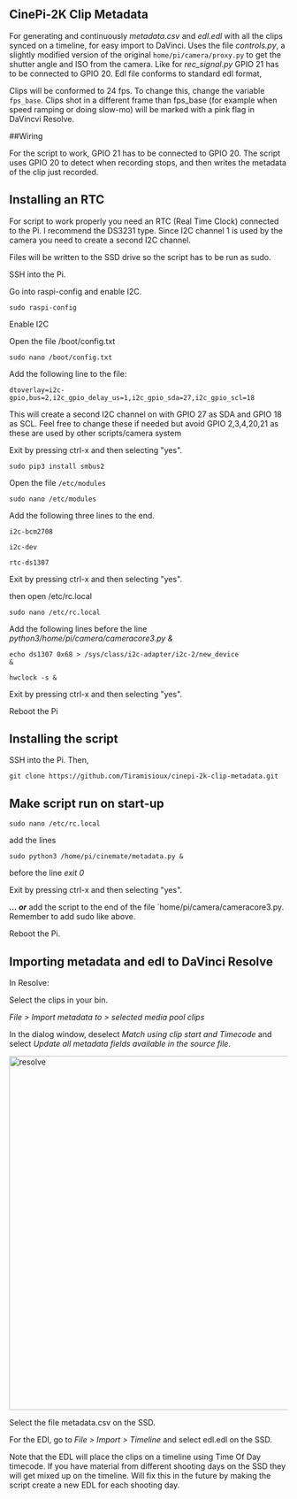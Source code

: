 ## CinePi-2K Clip Metadata
For generating and continuously  <i>metadata.csv</i> and <i>edl.edl</i> with all the clips synced on a timeline, for easy import to DaVinci. Uses the file <i>controls.py</i>, a slightly modified version of the original `home/pi/camera/proxy.py` to get the shutter angle and ISO from the camera. Like for <i>rec_signal.py</i> GPIO 21 has to be connected to GPIO 20. Edl file conforms to standard edl format,

Clips will be conformed to 24 fps. To change this, change the variable `fps_base`. Clips shot in a different frame than fps_base (for example when speed ramping or doing slow-mo) will be marked with a pink flag in DaVincvi Resolve.

##Wiring

For the script to work, GPIO 21 has to be connected to GPIO 20. The script uses GPIO 20 to detect when recording stops, and then writes the metadata of the clip just recorded.

## Installing an RTC

For script to work properly you need an RTC (Real Time Clock) connected to the Pi. I recommend the DS3231 type. Since I2C channel 1 is used by the camera you need to create a second I2C channel. 

Files will be written to the SSD drive so the script has to be run as sudo.

SSH into the Pi.

Go into raspi-config and enable I2C.

<code>sudo raspi-config</code>

Enable I2C

Open the file /boot/config.txt

<code>sudo nano /boot/config.txt</code>

Add the following line to the file:

<code>dtoverlay=i2c-gpio,bus=2,i2c_gpio_delay_us=1,i2c_gpio_sda=27,i2c_gpio_scl=18</code>

This will create a second I2C channel on with GPIO 27 as SDA and GPIO 18 as SCL. Feel free to change these if needed but avoid GPIO 2,3,4,20,21 as these are used by other scripts/camera system

Exit by pressing ctrl-x and then selecting "yes".

<code>sudo pip3 install smbus2</code>

Open the file `/etc/modules`

<code>sudo nano /etc/modules</code>

Add the following three lines to the end.

<code>i2c-bcm2708</code>

<code>i2c-dev</code>

<code>rtc-ds1307</code>

Exit by pressing ctrl-x and then selecting "yes".

then open /etc/rc.local

<code>sudo nano /etc/rc.local</code>

Add the following lines before the line <i>python3/home/pi/camera/cameracore3.py &</i>

<code>echo ds1307 0x68 > /sys/class/i2c-adapter/i2c-2/new_device &</code>

<code>hwclock -s &</code>

Exit by pressing ctrl-x and then selecting "yes".

Reboot the Pi

## Installing the script

SSH into the Pi. Then,

`git clone https://github.com/Tiramisioux/cinepi-2k-clip-metadata.git`

## Make script run on start-up

`sudo nano /etc/rc.local`

add the lines

`sudo python3 /home/pi/cinemate/metadata.py &`

before the line <i>exit 0</i>

Exit by pressing ctrl-x and then selecting "yes".

<i><b>... or</b></i> add the script to the end of the file `home/pi/camera/cameracore3.py. Remember to add sudo like above.

Reboot the Pi.

## Importing metadata and edl to DaVinci Resolve

In Resolve:

Select the clips in your bin.

<i>File > Import metadata to > selected media pool clips</i>

In the dialog window, deselect <i>Match using clip start and Timecode</i> and select <i>Update all metadata fields available in the source file</i>.

<img width="640" alt="resolve" src="https://user-images.githubusercontent.com/74836180/179369440-84b2401b-047f-4a51-b7da-1ef1248c8a9e.png">

Select the file metadata.csv on the SSD.

For the EDl, go to <i>File > Import > Timeline</i> and select edl.edl on the SSD.

Note that the EDL will place the clips on a timeline using Time Of Day timecode. If you have material from different shooting days on the SSD they will get mixed up on the timeline. Will fix this in the future by making the script create a new EDL for each shooting day.
